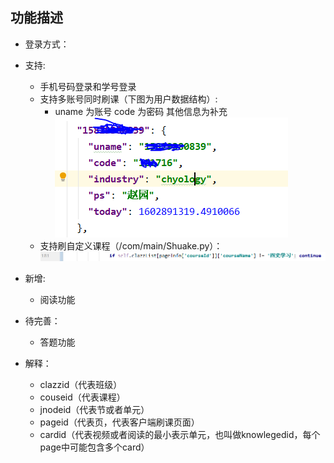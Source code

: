 ## 功能描述
- 登录方式：
- 支持:
  - 手机号码登录和学号登录
  - 支持多账号同时刷课（下图为用户数据结构）:
    * uname 为账号 code 为密码 其他信息为补充
  ![avatar](./userInfo.png)
  - 支持刷自定义课程（/com/main/Shuake.py）：
  ![avatar](./自定义刷课.png)

- 新增:
  - 阅读功能

- 待完善：
  - 答题功能

- 解释：
  - clazzid（代表班级）
  - couseid（代表课程）
  - jnodeid（代表节或者单元）
  - pageid（代表页，代表客户端刷课页面）
  - cardid（代表视频或者阅读的最小表示单元，也叫做knowlegedid，每个page中可能包含多个card）

